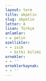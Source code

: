 ```yaml
---
layout: term
title: akpelin
slug: akpelin
letter: A
lisan: Türkçe
anlamlar:
- ► pelin
ozellikler:
- - isim
  - bitki bilimi
ornekler:
- - ''
orneklerkaynak:
- - ''
---
```


